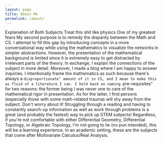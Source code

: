 ```yaml
---
layout: page
title: About Me
permalink: /about/
---
```


Explanation of Both Subjects Treat this shit like physics
	One of my greatest fears My second purpose is to remedy the disparity between the Math and CS. I attempt to fill this gap by introducing concepts in a more conversational way while using the mathematics to visualize the networks in simpler abstractions. However, the presentation of the mathematical background is limited since it is extremely easy to get distracted by irrelevant parts of the theory. In exchange, I explain the connections of the subject in more detail. Moreover, I made a blog where I am happy to answer inquiries. I intentionally frame the mathematics as such because there's always a ``disproportionate" amount of it in CS, and I mean to make this as fluid of a literature I can.
	I hold back on naming ``pre-requisites" for two reasons: the former being I was never one to care of the mathematical rigor in presentation. As for the latter, I find persons (especially those with some math-related trauma) will shy away from the subject. Don't worry about it! Struggling through a reading and having to constantly search-up information as well as work through problems is a great (and probably the fastest) way to pick up STEM subjects! Regardless, if you're not comfortable with either Differential Geometry, Differential Topology, or Algebraic Topology, I'm not going to lie (no pun intended), this will be a learning experience. In an academic setting, these are the subjects that come after Multivariate Calculus/Real Analysis.
